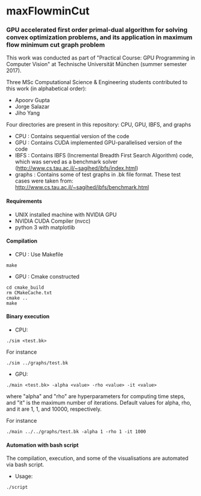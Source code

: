 # maxFlowminCut

### GPU accelerated first order primal-dual algorithm for solving convex optimization problems, and its application in maximum flow minimum cut graph problem

This work was conducted as part of "Practical Course: GPU Programming in Computer Vision" at Technische Universität München (summer semester 2017).

Three MSc Computational Science & Engineering students contributed to this work (in alphabetical order):

* Apoorv Gupta
* Jorge Salazar 
* Jiho Yang

Four directories are present in this repository: CPU, GPU, IBFS, and graphs

* CPU : Contains sequential version of the code
* GPU : Contains CUDA implemented GPU-parallelised version of the code
* IBFS : Contains IBFS (Incremental Breadth First Search Algorithm) code, which was served as a benchmark solver (http://www.cs.tau.ac.il/~sagihed/ibfs/index.html)
* graphs : Contains some of test graphs in .bk file format. These test cases were taken from: http://www.cs.tau.ac.il/~sagihed/ibfs/benchmark.html

#### Requirements

* UNIX installed machine with NVIDIA GPU
* NVIDIA CUDA Compiler (nvcc)
* python 3 with matplotlib 

#### Compilation

* CPU : Use Makefile  
```
make
```
        
* GPU : Cmake constructed 
```
cd cmake_build
rm CMakeCache.txt
cmake ..
make
```

#### Binary execution 

* CPU: 
```
./sim <test.bk>
```
For instance 
```
./sim ../graphs/test.bk
```

* GPU: 
```
./main <test.bk> -alpha <value> -rho <value> -it <value>
```

where "alpha" and "rho" are hyperparameters for computing time steps, and "it" is the maximum number of iterations.
Default values for alpha, rho, and it are 1, 1, and 10000, respectively.
       
For instance 
```
./main ../../graphs/test.bk -alpha 1 -rho 1 -it 1000
```

#### Automation with bash script

The compilation, execution, and some of the visualisations are automated via bash script.

* Usage: 
```
./script
```

